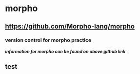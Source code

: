 # morpho
## https://github.com/Morpho-lang/morpho
### version control for morpho practice
##### information for morpho can be found on above github link
## test